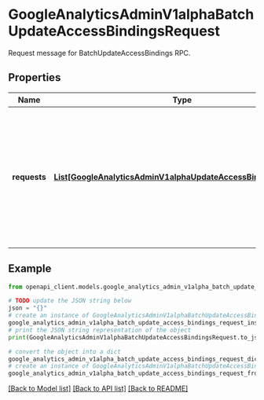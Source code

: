 # GoogleAnalyticsAdminV1alphaBatchUpdateAccessBindingsRequest

Request message for BatchUpdateAccessBindings RPC.

## Properties

Name | Type | Description | Notes
------------ | ------------- | ------------- | -------------
**requests** | [**List[GoogleAnalyticsAdminV1alphaUpdateAccessBindingRequest]**](GoogleAnalyticsAdminV1alphaUpdateAccessBindingRequest.md) | Required. The requests specifying the access bindings to update. A maximum of 1000 access bindings can be updated in a batch. | [optional] 

## Example

```python
from openapi_client.models.google_analytics_admin_v1alpha_batch_update_access_bindings_request import GoogleAnalyticsAdminV1alphaBatchUpdateAccessBindingsRequest

# TODO update the JSON string below
json = "{}"
# create an instance of GoogleAnalyticsAdminV1alphaBatchUpdateAccessBindingsRequest from a JSON string
google_analytics_admin_v1alpha_batch_update_access_bindings_request_instance = GoogleAnalyticsAdminV1alphaBatchUpdateAccessBindingsRequest.from_json(json)
# print the JSON string representation of the object
print(GoogleAnalyticsAdminV1alphaBatchUpdateAccessBindingsRequest.to_json())

# convert the object into a dict
google_analytics_admin_v1alpha_batch_update_access_bindings_request_dict = google_analytics_admin_v1alpha_batch_update_access_bindings_request_instance.to_dict()
# create an instance of GoogleAnalyticsAdminV1alphaBatchUpdateAccessBindingsRequest from a dict
google_analytics_admin_v1alpha_batch_update_access_bindings_request_from_dict = GoogleAnalyticsAdminV1alphaBatchUpdateAccessBindingsRequest.from_dict(google_analytics_admin_v1alpha_batch_update_access_bindings_request_dict)
```
[[Back to Model list]](../README.md#documentation-for-models) [[Back to API list]](../README.md#documentation-for-api-endpoints) [[Back to README]](../README.md)


